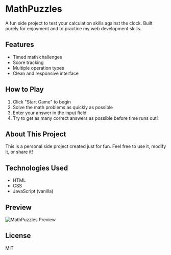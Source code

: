 # MathPuzzles

A fun side project to test your calculation skills against the clock. Built purely for enjoyment and to practice my web development skills.

## Features

- Timed math challenges
- Score tracking
- Multiple operation types
- Clean and responsive interface

## How to Play

1. Click "Start Game" to begin
2. Solve the math problems as quickly as possible
3. Enter your answer in the input field
4. Try to get as many correct answers as possible before time runs out!

## About This Project

This is a personal side project created just for fun. Feel free to use it, modify it, or share it!

## Technologies Used

- HTML
- CSS
- JavaScript (vanilla)

## Preview

![MathPuzzles Preview](preview.png)

## License

MIT 